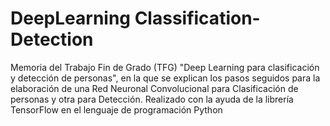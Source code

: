 # DeepLearning Classification-Detection
Memoria del Trabajo Fin de Grado (TFG) "Deep Learning para clasificación y detección de personas", en la que se explican los pasos seguidos para la elaboración de una Red Neuronal Convolucional para Clasificación de personas y otra para Detección. Realizado con la ayuda de la librería TensorFlow en el lenguaje de programación Python
